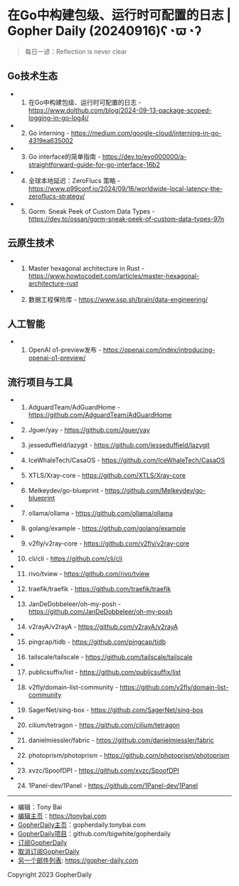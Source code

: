 # 在Go中构建包级、运行时可配置的日志 | Gopher Daily (20240916)ʕ◔ϖ◔ʔ

>每日一谚：Reflection is never clear

## Go技术生态


- 1. 在Go中构建包级、运行时可配置的日志 - https://www.dolthub.com/blog/2024-09-13-package-scoped-logging-in-go-log4j/

- 2. Go interning - https://medium.com/google-cloud/interning-in-go-4319ea635002

- 3. Go interface的简单指南 - https://dev.to/eyo000000/a-straightforward-guide-for-go-interface-16b2

- 4. 全球本地延迟：ZeroFlucs 策略 - https://www.p99conf.io/2024/09/16/worldwide-local-latency-the-zeroflucs-strategy/

- 5. Gorm: Sneak Peek of Custom Data Types - https://dev.to/ossan/gorm-sneak-peek-of-custom-data-types-97n


## 云原生技术


- 1. Master hexagonal architecture in Rust - https://www.howtocodeit.com/articles/master-hexagonal-architecture-rust

- 2. 数据工程保险库 - https://www.ssp.sh/brain/data-engineering/


## 人工智能


- 1. OpenAI o1-preview发布 - https://openai.com/index/introducing-openai-o1-preview/


## 流行项目与工具


- 1. AdguardTeam/AdGuardHome - https://github.com/AdguardTeam/AdGuardHome

- 2. Jguer/yay - https://github.com/Jguer/yay

- 3. jesseduffield/lazygit - https://github.com/jesseduffield/lazygit

- 4. IceWhaleTech/CasaOS - https://github.com/IceWhaleTech/CasaOS

- 5. XTLS/Xray-core - https://github.com/XTLS/Xray-core

- 6. Melkeydev/go-blueprint - https://github.com/Melkeydev/go-blueprint

- 7. ollama/ollama - https://github.com/ollama/ollama

- 8. golang/example - https://github.com/golang/example

- 9. v2fly/v2ray-core - https://github.com/v2fly/v2ray-core

- 10. cli/cli - https://github.com/cli/cli

- 11. rivo/tview - https://github.com/rivo/tview

- 12. traefik/traefik - https://github.com/traefik/traefik

- 13. JanDeDobbeleer/oh-my-posh - https://github.com/JanDeDobbeleer/oh-my-posh

- 14. v2rayA/v2rayA - https://github.com/v2rayA/v2rayA

- 15. pingcap/tidb - https://github.com/pingcap/tidb

- 16. tailscale/tailscale - https://github.com/tailscale/tailscale

- 17. publicsuffix/list - https://github.com/publicsuffix/list

- 18. v2fly/domain-list-community - https://github.com/v2fly/domain-list-community

- 19. SagerNet/sing-box - https://github.com/SagerNet/sing-box

- 20. cilium/tetragon - https://github.com/cilium/tetragon

- 21. danielmiessler/fabric - https://github.com/danielmiessler/fabric

- 22. photoprism/photoprism - https://github.com/photoprism/photoprism

- 23. xvzc/SpoofDPI - https://github.com/xvzc/SpoofDPI

- 24. 1Panel-dev/1Panel - https://github.com/1Panel-dev/1Panel


----

- 编辑：Tony Bai
- [编辑主页](https://tonybai.com)：https://tonybai.com
- [GopherDaily主页](https://gopherdaily.tonybai.com)：gopherdaily.tonybai.com
- [GopherDaily项目](https://github.com/bigwhite/gopherdaily)：github.com/bigwhite/gopherdaily
- [订阅GopherDaily](https://gopherdaily.tonybai.com/subscribe)
- [取消订阅GopherDaily](https://gopherdaily.tonybai.com/unsubscribe)
- [另一个邮件列表](https://gopher-daily.com): https://gopher-daily.com

Copyright 2023 GopherDaily
